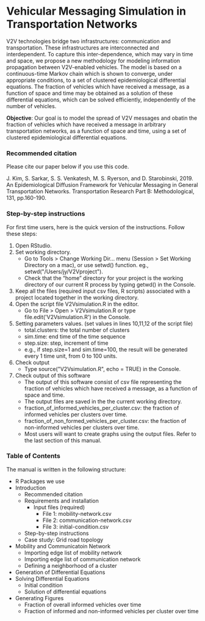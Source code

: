 Vehicular Messaging Simulation in Transportation Networks
===================================

V2V technologies bridge two infrastructures: communication and transportation. These infrastructures are interconnected and interdependent. To capture this inter-dependence, which may vary in time and space, we propose a new methodology for modeling information propagation between V2V-enabled vehicles. The model is based on a continuous-time Markov chain which is shown to converge, under appropriate conditions, to a set of clustered epidemiological differential equations. The fraction of vehicles which have received a message, as a function of space and time may be obtained as a solution of these differential equations, which can be solved efficiently, independently of the number of vehicles.

**Objective**: Our goal is to model the spread of V2V messages and obatin the fraction of vehicles which have received a message in arbitrary transportation networks, as a function of space and time, using a set of clustered epidemiological differential equations.

### Recommended citation
Please cite our paper below if you use this code.

J. Kim, S. Sarkar, S. S. Venkatesh, M. S. Ryerson, and D. Starobinski, 2019. An Epidemiological Diffusion Framework for Vehicular Messaging in General Transportation Networks. Transportation Research Part B: Methodological, 131, pp.160-190.


### Step-by-step instructions
For first time users, here is the quick version of the instructions. Follow these steps:

1. Open RStudio.
2. Set working directory.
    - Go to Tools > Change Working Dir... menu (Session > Set Working Directory on a mac), or use setwd() function. eg., setwd("/Users/jy/V2Vproject").
    - Check that the “home” directory for your project is the working directory of our current R process by typing getwd() in the Console.
3. Keep all the files (required input csv files, R scripts) associated with a project located together in the working directory.
4. Open the script file V2Vsimulation.R in the editor.
    - Go to File > Open > V2Vsimulation.R or type file.edit('V2Vsimulation.R') in the Console.
5. Setting parameters values. (set values in lines 10,11,12 of the script file)
    - total.clusters: the total number of clusters
    - sim.time: end time of the time sequence
    - step.size: step, increment of time
    - e.g., if step.size=1 and sim.time=100, the result will be generated every 1 time unit, from 0 to 100 units.
6. Check output
    - Type source("V2Vsimulation.R", echo = TRUE) in the Console.
7. Check output of this software
    - The output of this software consist of csv file representing the fraction of vehicles which have received a message, as a function of space and time.
    - The output files are saved in the the current working directory.
    - fraction_of_informed_vehicles_per_cluster.csv: the fraction of informed vehicles per clusters over time.
    - fraction_of_non_formed_vehicles_per_cluster.csv: the fraction of non-informed vehicles per clusters over time.
    - Most users will want to create graphs using the output files. Refer to the last section of this manual.


### Table of Contents 
The manual is written in the following structure:
- R Packages we use
- Introduction
  - Recommended citation
  - Requirements and installation
    - Input files (required)
      - File 1: mobility-network.csv
      - File 2: communication-network.csv
      - File 3: initial-condition.csv
  - Step-by-step instructions
  - Case study: Grid road topology
- Mobility and Communicatoin Network
  - Importing edge list of mobility network
  - Importing edge list of communication network
  - Defining a neighborhood of a cluster
- Generation of Differential Equations
- Solving Differential Equations
  - Initial condition
  - Solution of differential equations
- Generating Figures
  - Fraction of overall informed vehicles over time
  - Fraction of informed and non-informed vehicles per cluster over time
